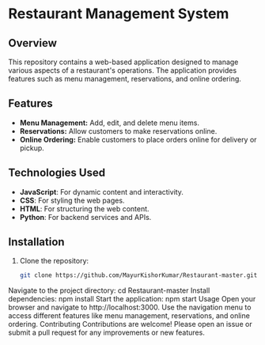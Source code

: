 # Restaurant Management System

## Overview
This repository contains a web-based application designed to manage various aspects of a restaurant's operations. The application provides features such as menu management, reservations, and online ordering.

## Features
- **Menu Management:** Add, edit, and delete menu items.
- **Reservations:** Allow customers to make reservations online.
- **Online Ordering:** Enable customers to place orders online for delivery or pickup.

## Technologies Used
- **JavaScript**: For dynamic content and interactivity.
- **CSS**: For styling the web pages.
- **HTML**: For structuring the web content.
- **Python**: For backend services and APIs.

## Installation
1. Clone the repository:
   ```sh
   git clone https://github.com/MayurKishorKumar/Restaurant-master.git
Navigate to the project directory:
cd Restaurant-master
Install dependencies:
npm install
Start the application:
npm start
Usage
Open your browser and navigate to http://localhost:3000.
Use the navigation menu to access different features like menu management, reservations, and online ordering.
Contributing
Contributions are welcome! Please open an issue or submit a pull request for any improvements or new features.

